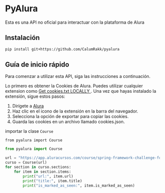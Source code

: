 # PyAlura

Esta es una API no oficial para interactuar con la plataforma de Alura

## Instalación

```sh
pip install git+https://github.com/CalumRakk/pyalura
```

## Guía de inicio rápido

Para comenzar a utilizar esta API, siga las instrucciones a continuación.

Lo primero es obtener la Cookies de Alura. Puedes utilizar cualquier extension como [Get cookies.txt LOCALLY
](https://chromewebstore.google.com/detail/get-cookiestxt-locally/cclelndahbckbenkjhflpdbgdldlbecc). Una vez que hayas instalado la extensión, sigue estos pasos:

1. Dirígete a [Alura](https://app.aluracursos.com/)
2. Haz clic en el icono de la extensión en la barra del navegador.
3. Selecciona la opción de exportar para copiar las cookies.
4. Guarda las cookies en un archivo llamado cookies.json.




importar la clase `Course`

    from pyalura import Course

```python
from pyalura import Course

url = "https://app.aluracursos.com/course/spring-framework-challenge-foro-hub"
curso = Course(url)
for section in curso.sections:
    for item in section.items:
        print("url:", item.url)
        print("title:", item.title)
        print("is_marked_as_seen:", item.is_marked_as_seen)

```
